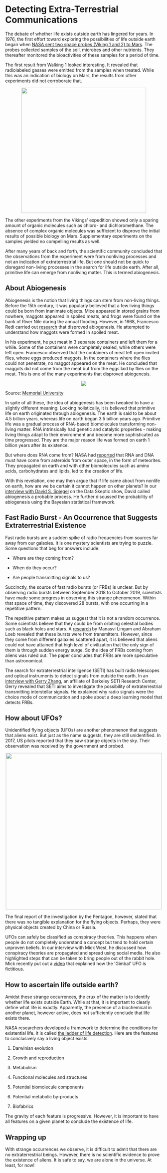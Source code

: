 # Detecting Extra-Terrestrial Communications

The debate of whether life exists outside earth has lingered for years. In 1976, the first effort toward exploring the possibilities of life outside earth began when [NASA sent two space probes (Viking 1 and 2) to Mars](https://astrobiology.nasa.gov/missions/viking-1-and-2/). The probes collected samples of the soil, microbes and other nutrients. They thereafter monitored the bioactivities of these samples for a period of time. 

The first result from Walking 1 looked interesting. It revealed that radiolabeled gasses were emitted from the samples when treated. While this was an indication of biology on Mars, the results from other experiments did not corroborate that. 

<p align="center">
<img src="https://s3.amazonaws.com/dataskeptic.com/imgs/test/space1.jpeg" height="400">
    </p>

The other experiments from the Vikings' expedition showed only a sparing amount of organic molecules such as chloro- and dichloromethane. The absence of complex organic molecules was sufficient to disprove the initial results of possible biology on Mars. Supplementary experiments on the samples yielded no compelling results as well. 

After many years of back and forth, the scientific community concluded that the observations from the experiment were from nonliving processes and not an indication of extraterrestrial life. But one should not be quick to disregard non-living processes in the search for life outside earth. After all, primitive life can emerge from nonliving matter. This is termed abiogenesis.

## About Abiogenesis

Abiogenesis is the notion that living things can stem from non-living things. Before the 15th century, it was popularly believed that a few living things could be born from inanimate objects. Mice appeared in stored grains from nowhere, maggots appeared in spoiled meats, and frogs were found on the bank of River Nile during the annual flooding. However, in 1668, Francesco Redi carried out [research](https://www.mun.ca/biology/scarr/4270_Redi_experiment.html#:~:text=Redi%20went%20on%20to%20demonstrate,fresh%20air%20to%20generate%20life.) that disproved abiogenesis. He attempted to understand how maggots were formed in spoiled meat.

In his experiment, he put meat in 3 separate containers and left them for a while. Some of the containers were completely sealed, while others were left open. Francesco observed that the containers of meat left open invited flies, whose eggs produced maggots. In the containers where the flies could not penetrate, no maggot appeared on the meat. He concluded that maggots did not come from the meat but from the eggs laid by flies on the meat. This is one of the many experiments that disproved abiogenesis.

<p align="center">
<img src="https://s3.amazonaws.com/dataskeptic.com/imgs/test/meatjar.jpeg">
    </p>


Source: [Memorial University](https://www.mun.ca/biology/scarr/4270_Redi_experiment.html#:~:text=Redi%20went%20on%20to%20demonstrate,fresh%20air%20to%20generate%20life.)

In spite of all these, the idea of abiogenesis has been tweaked to have a slightly different meaning. Looking holistically, it is believed that primitive life on earth originated through abiogenesis. The earth is said to be about 4.5 billion years, whereas life on earth began 3.5 billion years ago. Primitive life was a gradual process of RNA-based biomolecules transforming non-living matter. RNA intrinsically had genetic and catalytic properties - making living things adapt to their environment and become more sophisticated as time progressed. They are the major reason life was formed on earth 1 billion years after its existence.

But where does RNA come from? NASA had [reported](https://www.nasa.gov/topics/solarsystem/features/dna-meteorites.html) that RNA and DNA must have come from asteroids from outer space, in the form of meteorites. They propagated on earth and with other biomolecules such as amino acids, carbohydrates and lipids, led to the creation of life.

With this revelation, one may then argue that if life came about from nonlife on earth, how are we be certain it cannot happen on other planets? In our [interview with David S. Spiegel](https://dataskeptic.com/blog/episodes/2015/shakespeare-abiogenesis-and-exoplanets) on the Data Skeptic show, David called abiogenesis a probable process. He further discussed the probability of abiogenesis using the Bayesian statistical framework.

## Fast Radio Burst - An Occurrence that Suggests Extraterrestrial Existence

Fast radio bursts are a sudden spike of radio frequencies from sources far away from our galaxies. It is one mystery scientists are trying to puzzle. Some questions that beg for answers include:

* Where are they coming from?
    
* When do they occur?
    
* Are people transmitting signals to us?
    

Succinctly, the source of fast radio bursts (or FRBs) is unclear. But by observing radio bursts between September 2018 to October 2019, scientists have made some progress in observing this strange phenomenon. Within that space of time, they discovered 28 bursts, with one occurring in a repetitive pattern. 

The repetitive pattern makes us suggest that it is not a random occurrence. Some scientists believe that they could be from orbiting celestial bodies such as black holes and stars. A [research](https://arxiv.org/abs/1701.01109) by Manasvi Lingam and Abraham Loeb revealed that these bursts were from transmitters. However, since they come from different galaxies scattered apart, it is believed that aliens could not have attained that high level of civilization that the only sign of them is through sudden energy surge. So the idea of FRBs coming from aliens was ruled out. The paper concludes that FRBs are more speculative than astronomical.

The search for extraterrestrial intelligence (SETI) has built radio telescopes and optical instruments to detect signals from outside the earth. In an [interview with Gerry Zhang](https://dataskeptic.com/blog/episodes/2018/detecting-fast-radio-bursts-with-deep-learning), an affiliate of Berkeley SETI Research Center, Gerry revealed that SETI aims to investigate the possibility of extraterrestrial transmitting interstellar signals. He explained why radio signals were the choice mode of communication and spoke about a deep learning model that detects FRBs.

## How about UFOs?

Unidentified flying objects (UFOs) are another phenomenon that suggests that aliens exist. But just as the name suggests, they are still unidentified. In 2017, US pilots reported that they saw strange objects in the sky. Their observation was received by the government and probed. 

<p align="center">
<img src="https://s3.amazonaws.com/dataskeptic.com/imgs/test/ufo1.jpeg" width="500">
    </p>

The final report of the investigation by the Pentagon, however, stated that there was no tangible explanation for the flying objects. Perhaps, they were physical objects created by China or Russia.

UFOs can safely be classified as conspiracy theories. This happens when people do not completely understand a concept but tend to hold certain unproven beliefs. In our interview with Mick West, he discussed how conspiracy theories are propagated and spread using social media. He also highlighted steps that can be taken to bring people out of the rabbit hole. Mick recently put out a [video](https://www.metabunk.org/threads/gimbal-ufo-a-new-analysis.12333/) that explained how the 'Gimbal' UFO is fictitious.

## How to ascertain life outside earth?

Amidst these strange occurrences, the crux of the matter is to identify whether life exists outside Earth. While at that, it is important to clearly define what life is exactly. Apparently, the presence of a biochemical in another planet, however active, does not sufficiently conclude that life exists there. 

NASA researchers developed a framework to determine the conditions for existential life. It is called [the ladder of life detection](https://www.liebertpub.com/doi/10.1089/ast.2017.1773). Here are the features to conclusively say a living object exists. 

1.  Darwinian evolution
    
2.  Growth and reproduction
    
3.  Metabolism
    
4.  Functional molecules and structures
    
5.  Potential biomolecule components
    
6.  Potential metabolic by-products
    
7.  Biofabrics
    

The gravity of each feature is progressive. However, it is important to have all features on a given planet to conclude the existence of life.

## Wrapping up

With strange occurrences we observe, it is difficult to admit that there are no extraterrestrial beings. However, there is no scientific evidence to prove the existence of aliens. It is safe to say, we are alone in the universe. At least, for now!

